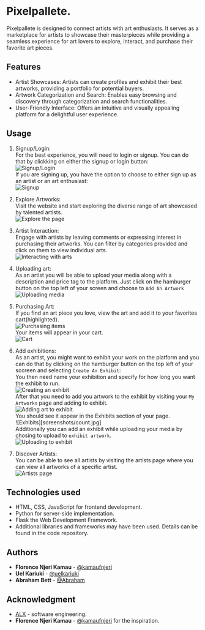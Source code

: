 # Pixelpallete.
Pixelpallete is designed to connect artists with art enthusiasts. It serves as a marketplace for artists to showcase their masterpieces while providing a seamless experience for art lovers to explore, interact, and purchase their favorite art pieces.

## Features
* Artist Showcases: Artists can create profiles and exhibit their best artworks, providing a portfolio for potential buyers.
* Artwork Categorization and Search: Enables easy browsing and discovery through categorization and search functionalities.
* User-Friendly Interface: Offers an intuitive and visually appealing platform for a delightful user experience.

## Usage
1. Signup/Login:<br>
For the best experience, you will need to login or signup. You can do that by clickking on either the signup or login button:<br>
![Signup/Login](screenshots/home.jpg)<br>
If you are signing up, you have the option to choose to either sign up as an artist or an art enthusiast:<br>
![Signup](screenshots/sign.jpg)<br>

2. Explore Artworks:<br>
Visit the website and start exploring the diverse range of art showcased by talented artists.<br>
![Explore the page](screenshots/art.jpg)<br>

3. Artist Interaction:<br>
Engage with artists by leaving comments or expressing interest in purchasing their artworks. You can filter by categories provided and click on them to view individual arts.<br>
![Interacting with arts](screenshots/search.jpg)<br>

4. Uploading art:<br>
As an artist you will be able to upload your media along with a description and price tag to the platform. Just click on the hamburger button on the top left of your screen and choose to `Add An Artwork`<br>
![Uploading media](screenshots/upl.jpg)

5. Purchasing Art:<br>
If you find an art piece you love, view the art and add it to your favorites cart(highlighted).<br>
![Purchasing items](screenshots/cart.jpg)<br>
Your items will appear in your cart.<br>
![Cart](screenshots/cart.png)<br>

6. Add exhibitions:<br>
As an artist, you might want to exhibit your work on the platform and you can do that by clicking on the hamburger button on the top left of your sccreen and selecting `Create An Exhibit`:<br>
You then need name your exhibition and specify for how long you want the exhibit to run.<br>
![Creating an exhibit](screenshots/create.jpg)<br>
After that you need to add you artwork to the exhibit by visiting your `My Artworks` page and adding to exhibit.<br>
![Adding art to exhibit](screenshots/exhibit.jpg)<br>
You should see it appear in the Exhibits section of your page.<br>
![Exhibits][screenshots/count.jpg]<br>
Additionally you can add an exhibit while uploading your media by chosing to upload to `exhibit artwork`.<br>
![Uploading to exhibit](screenshots/ty.jpg)<br>

7. Discover Artists:<br>
You can be able to see all artists by visiting the artists page where you can view all artworks of a specific artist.<br>
![Artists page](screenshots/artists.jpg)<br>

## Technologies used
* HTML, CSS, JavaScript for frontend development.
* Python for server-side implementation.
* Flask the Web Development Framework.
* Additional libraries and frameworks may have been used. Details can be found in the code repository.

## Authors
* **Florence Njeri Kamau** - [@kamaufnjeri](https://github.com/kamaufnjeri)
* **Uel Kariuki** - [@uelkariuki](https://github.com/uelkariuki)
* **Abraham Bett** - [@Abraham](https://github.com/abraham-ship)

## Acknowledgment
* [ALX](https://www.alxafrica.com/) - software engineering.
* **Florence Njeri Kamau** - [@kamaufnjeri](https://github.com/kamaufnjeri) for the inspiration.